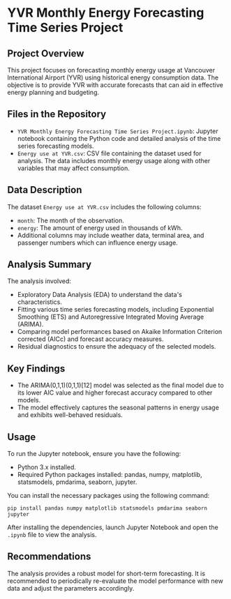 # YVR Monthly Energy Forecasting Time Series Project

## Project Overview
This project focuses on forecasting monthly energy usage at Vancouver International Airport (YVR) using historical energy consumption data. The objective is to provide YVR with accurate forecasts that can aid in effective energy planning and budgeting.

## Files in the Repository
- `YVR Monthly Energy Forecasting Time Series Project.ipynb`: Jupyter notebook containing the Python code and detailed analysis of the time series forecasting models.
- `Energy use at YVR.csv`: CSV file containing the dataset used for analysis. The data includes monthly energy usage along with other variables that may affect consumption.

## Data Description
The dataset `Energy use at YVR.csv` includes the following columns:
- `month`: The month of the observation.
- `energy`: The amount of energy used in thousands of kWh.
- Additional columns may include weather data, terminal area, and passenger numbers which can influence energy usage.

## Analysis Summary
The analysis involved:
- Exploratory Data Analysis (EDA) to understand the data's characteristics.
- Fitting various time series forecasting models, including Exponential Smoothing (ETS) and Autoregressive Integrated Moving Average (ARIMA).
- Comparing model performances based on Akaike Information Criterion corrected (AICc) and forecast accuracy measures.
- Residual diagnostics to ensure the adequacy of the selected models.

## Key Findings
- The ARIMA(0,1,1)(0,1,1)[12] model was selected as the final model due to its lower AIC value and higher forecast accuracy compared to other models.
- The model effectively captures the seasonal patterns in energy usage and exhibits well-behaved residuals.

## Usage
To run the Jupyter notebook, ensure you have the following:
- Python 3.x installed.
- Required Python packages installed: pandas, numpy, matplotlib, statsmodels, pmdarima, seaborn, jupyter.

You can install the necessary packages using the following command:
```
pip install pandas numpy matplotlib statsmodels pmdarima seaborn jupyter
```

After installing the dependencies, launch Jupyter Notebook and open the `.ipynb` file to view the analysis.

## Recommendations
The analysis provides a robust model for short-term forecasting. It is recommended to periodically re-evaluate the model performance with new data and adjust the parameters accordingly.
